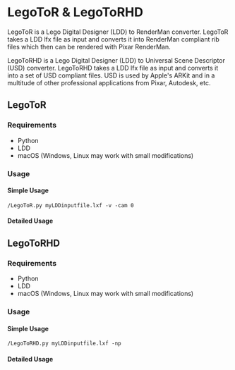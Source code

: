 # LegoToR & LegoToRHD
LegoToR is a Lego Digital Designer (LDD) to RenderMan converter. LegoToR takes a LDD lfx file as input and converts it into RenderMan compliant rib files which then can be rendered with Pixar RenderMan.

LegoToRHD is a Lego Digital Designer (LDD) to Universal Scene Descriptor (USD) converter. LegoToRHD takes a LDD lfx file as input and converts it into a set of USD compliant files. USD is used by Apple's ARKit and in a multitude of other professional applications from Pixar, Autodesk, etc.

## LegoToR

### Requirements

* Python
* LDD
* macOS (Windows, Linux may work with small modifications)

### Usage

#### Simple Usage

```
/LegoToR.py myLDDinputfile.lxf -v -cam 0
```

#### Detailed Usage

## LegoToRHD

### Requirements

* Python
* LDD
* macOS (Windows, Linux may work with small modifications)

### Usage

#### Simple Usage

```
/LegoToRHD.py myLDDinputfile.lxf -np
```

#### Detailed Usage
